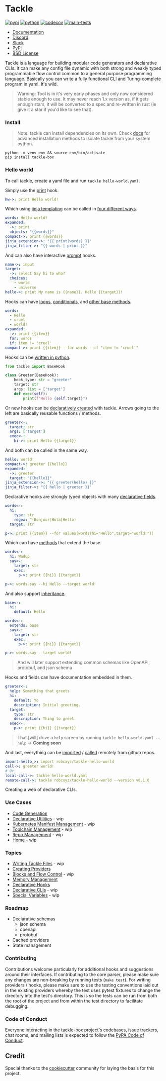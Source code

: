 # Tackle

[![pypi](https://img.shields.io/pypi/v/tackle-box.svg)](https://pypi.python.org/pypi/tackle-box)
[![python](https://img.shields.io/pypi/pyversions/tackle-box.svg)](https://pypi.python.org/pypi/tackle-box)
[![codecov](https://codecov.io/gh/robcxyz/tackle-box/branch/main/graphs/badge.svg?branch=main)](https://codecov.io/github/robcxyz/tackle-box?branch=main)
[![main-tests](https://github.com/robcxyz/tackle-box/actions/workflows/main.yml/badge.svg)](https://github.com/robcxyz/tackle-box/actions)

[//]: # (<img align="right" width="80" height="80" src="https://raw.githubusercontent.com/akarsh/akarsh-seggemu-resume/master/akarsh%20seggemu%20resume/Assets/Assets.xcassets/AppIcon.appiconset/Icon-App-60x60%403x.png" alt="Resume application project app icon">)

* [Documentation](https://robcxyz.github.io/tackle-box)
* [Discord](https://discord.gg/7uVUfUVD7K)
* [Slack](https://join.slack.com/t/slack-y748219/shared_invite/zt-1cqreswyd-5qDBE53QlY97mQOI6DhcKw)
* [PyPI](https://pypi.org/project/tackle-box/)
* [BSD License](LICENSE)

Tackle is a language for building modular code generators and declarative CLIs. It can make any config file dynamic with both strong and weakly typed programmable flow control common to a general purpose programming language. Basically you can write a fully functional CLI and Turing-complete program in yaml. It's wild.

> Warning: Tool is in it's very early phases and only now considered stable enough to use. It may never reach 1.x version as, if it gets enough stars, it will be converted to a spec and re-written in rust (ie give it a star if you'd like to see that).

[//]: # (- [Install]&#40;#install&#41;)

[//]: # (- [Hello world]&#40;#hello-world&#41;)

[//]: # (- [Topics]&#40;#topics&#41;)

[//]: # (- [Roadmap]&#40;#roadmap&#41;)

### Install

> Note: tackle can install dependencies on its own. Check [docs](https://robcxyz.github.io/tackle-box/installation#best-installation-method) for advanced installation methods to isolate tackle from your system python.

```shell
python -m venv env && source env/bin/activate
pip install tackle-box
```

### Hello world

To call tackle, create a yaml file and run `tackle hello-world.yaml`.

Simply use the [print](https://robcxyz.github.io/tackle-box/providers/Console/print/) hook.
```yaml
hw->: print Hello world!
```

Which using [jinja templating](https://robcxyz.github.io/tackle-box/jinja) can be called in [four different ways](https://robcxyz.github.io/tackle-box/jinja).
```yaml
words: Hello world!
expanded:
  ->: print
  objects: "{{words}}"
compact->: print {{words}}
jinja_extension->: "{{ print(words) }}"
jinja_filter->: "{{ words | print }}"
```

And can also have interactive [prompt](https://robcxyz.github.io/tackle-box/providers/Prompts/) hooks.
```yaml
name->: input
target:
  ->: select Say hi to who?
  choices:
    - world
    - universe
hello->: print My name is {{name}}. Hello {{target}}!
```

Hooks can have [loops](https://robcxyz.github.io/tackle-box/hook-methods/#loops), [conditionals](https://robcxyz.github.io/tackle-box/hook-methods/#conditionals), and [other base methods](https://robcxyz.github.io/tackle-box/hook-methods/#methods).
```yaml
words:
  - Hello
  - cruel
  - world!
expanded:
  ->: print {{item}}
  for: words
  if: item != 'cruel'
compact->: print {{item}} --for words --if "item != 'cruel'"
```

Hooks can be [written in python](https://robcxyz.github.io/tackle-box/python-hooks/).  
```python
from tackle import BaseHook

class Greeter(BaseHook):
    hook_type: str = "greeter"
    target: str
    args: list = ['target']
    def exec(self):
        print(f"Hello {self.target}")
```

Or new hooks can be [declaratively created](https://robcxyz.github.io/tackle-box/declarative-hooks/) with tackle. Arrows going to the left are basically reusable functions / methods.
```yaml
greeter<-:
  target: str
  args: ['target']
  exec<-:
    hi->: print Hello {{target}}
```

And both can be called in the same way.
```yaml
hello: world!
compact->: greeter {{hello}}
expanded:
  ->: greeter
  target: "{{hello}}"
jinja_extension->: "{{ greeter(hello) }}"
jinja_filter->: "{{ hello | greeter }}"
```

Declarative hooks are strongly typed objects with many [declarative fields](https://robcxyz.github.io/tackle-box/declarative-hooks#input-fields).
```yaml
words<-:
  hi:
    type: str
    regex: ^(Bonjour|Hola|Hello)
  target: str

p->: print {{item}} --for values(words(hi="Hello",target="world!"))
```

Which can have [methods](https://robcxyz.github.io/tackle-box/declarative-hooks#methods) that extend the base.
```yaml
words<-:
  hi: Wadup
  say<-:
    target: str
    exec:
      p->: print {{hi}} {{target}}

p->: words.say --hi Hello --target world!
```

And also support [inheritance](https://robcxyz.github.io/tackle-box/declarative-hooks#extending-hooks).
```yaml
base<-:
  hi:
    default: Hello

words<-:
  extends: base
  say<-:
    target: str
    exec:
      p->: print {{hi}} {{target}}

p->: words.say --target world!
```

> And will later support extending common schemas like OpenAPI, protobuf, and json schema

Hooks and fields can have documentation embedded in them.

```yaml
greeter<-:
  help: Something that greets
  hi:
    default: Yo
    description: Initial greeting.
  target:
    type: str
    description: Thing to greet.
  exec<-:
    p->: print {{hi}} {{target}}
```

> That [will] drive a `help` screen by running `tackle hello-world.yaml --help` -> **Coming soon**

And last, everything can be [imported]() / [called]() remotely from github repos.
```yaml
import-hello_>: import robcxyz/tackle-hello-world
call->: greeter world!
# Or
local-call->: tackle hello-world.yaml
remote-call->: tackle robcxyz/tackle-hello-world --version v0.1.0
```

Creating a web of declarative CLIs.

### Use Cases

- [Code Generation](https://robcxyz.github.io/tackle-box/tutorials/code-generation/)
- [Declarative Utilities]() - wip
- [Kubernetes Manifest Management]() - wip
- [Toolchain Management]() - wip
- [Repo Management]() - wip
- [Home]() - wip

### Topics
- [Writing Tackle Files]() - wip
- [Creating Providers](https://robcxyz.github.io/tackle-box/creating-providers/)
- [Blocks and Flow Control]() - wip
- [Memory Management](https://robcxyz.github.io/tackle-box/memory-management/)
- [Declarative Hooks](https://robcxyz.github.io/tackle-box/declarative-hooks/)
- [Declarative CLIs]() - wip
- [Special Variables]() - wip

### Roadmap

- Declarative schemas
  - json schema
  - openapi
  - protobuf
- Cached providers
- State management

### Contributing

Contributions welcome particularly for additional hooks and suggestions around their interfaces. If contributing to the core parser, please make sure any changes are non-breaking by running tests (`make test`). For writing providers / hooks, please make sure to use the testing conventions laid out in the existing providers whereby the test uses pytest fixtures to change the directory into the test's directory.  This is so the tests can be run from both the root of the project and from within the test directory to facilitate debugging.

### Code of Conduct

Everyone interacting in the tackle-box project's codebases, issue trackers, chat rooms, and mailing lists is expected to follow the [PyPA Code of Conduct](https://www.pypa.io/en/latest/code-of-conduct/).

## Credit

Special thanks to the [cookiecutter](https://github.com/cookiecutter/cookiecutter) community for laying the basis for this project.
